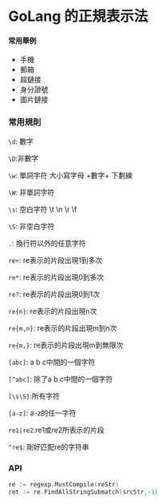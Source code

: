 # GoLang 的正規表示法

#### 常用舉例

* 手機
* 郵箱
* 超鏈接
* 身分證號
* 圖片鏈接

### 常用規則

`\d`: 數字

`\D`:非數字

`\w`: 單詞字符 大小寫字母 +數字+ 下劃線

`\W`: 非單詞字符

`\s`: 空白字符 \t \n \r \f

`\S`: 非空白字符 

`.`: 換行符以外的任意字符

`re+`: re表示的片段出現1到多次

`re*`: re表示的片段出現0到多次

`re?`: re表示的片段出現0到1次

`re{n}`: re表示的片段出現n次

`re{m,n}`: re表示的片段出現m到n次

`re{m,}`: re表示的片段出現m到無限次

`[abc]`: a b c中間的一個字符

`[^abc]`: 除了a b c中間的一個字符

`[\s\S]`:所有字符

`[a-z]`: a-z的任一字符

`re1|re2`:re1或re2所表示的片段

`^re$`: 剛好匹配re的字符串





### API

```go
re := regexp.MustCompile(reStr)
ret := re.FindAllStringSubmatch(srcStr,-1)
```

